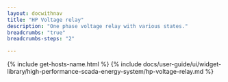 ```yaml
---
layout: docwithnav
title: "HP Voltage relay"
description: "One phase voltage relay with various states."
breadcrumbs: "true"
breadcrumbs-steps: "2"

---
```

{% include get-hosts-name.html %}
{% include docs/user-guide/ui/widget-library/high-performance-scada-energy-system/hp-voltage-relay.md %}
